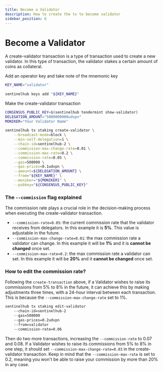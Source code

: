 ```yaml
---
title: Become a Validator
description: How to create the tx to become validator
sidebar_position: 6
---
```


# Become a Validator

A create-validator transaction is a type of transaction used to create a new validator. In this type of transaction, the validator stakes a certain amount of coins as collateral.

Add an operator key and take note of the mnemonic key

```bash
KEY_NAME="validator"
​
sentinelhub keys add "${KEY_NAME}"
```

Make the create-validator transaction

```bash
CONSENSUS_PUBLIC_KEY=$(sentinelhub tendermint show-validator)
DELEGATION_AMOUNT="5000000000udvpn"
MONIKER="Your Validator Name"
​
sentinelhub tx staking create-validator \
    --broadcast-mode=block \
    --min-self-delegation=1 \
    --chain-id=sentinelhub-2 \
    --commission-max-change-rate=0.01 \
    --commission-max-rate=0.2 \
    --commission-rate=0.05 \
    --gas=500000 \
    --gas-prices=0.1udvpn \
    --amount=${DELEGATION_AMOUNT} \
    --from="${KEY_NAME}" \
    --moniker="${MONIKER}" \
    --pubkey="${CONSENSUS_PUBLIC_KEY}"
```

### The `--commission` flag explained

The commission rate plays a crucial role in the decision-making process when executing the create-validator transaction.

- `--commission-rate=0.05`: the current commission rate that the validator receives from delegators. In this example it is **5%**. This value is adjustable in the future.
- `--commission-max-change-rate=0.01`: the max commission rate a validator can change. In this example it will be **1%** and it is **cannot be changed** once set.
- `--commission-max-rate=0.2`: the max commission rate a validator can set. In this example it will be **20%** and it **cannot be changed** once set.

### How to edit the commission rate?

Following the `create-transaction` above, if a Validator wishes to raise its commissions from 5% to 8% in the future, it can achieve this by making adjustments three times, with a 24-hour interval between each transaction. This is because the `--commission-max-change-rate` set to 1%.

```bash
sentinelhub tx staking edit-validator
    --chain-id=sentinelhub-2
    --gas=500000
    --gas-prices=0.2udvpn
    --from=validator
    --commission-rate=0.06
```

Then do two more transactions, increasing the `--commission-rate` to 0.07 and 0.08.
If a Validator wishes to raise its commissions from 5% to 8% in one step, it should set `--commission-max-change-rate=0.03` in the create-validator transaction.
Keep in mind that the `--commission-max-rate` is set to 0.2, meaning you won't be able to raise your commission by more than 20% in any case.